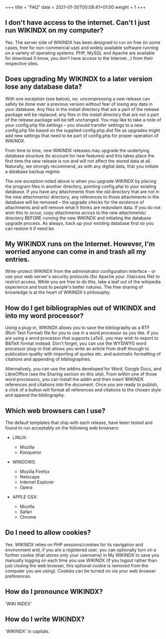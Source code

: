+++
title = "FAQ"
date = 2021-01-30T00:08:41+01:00
weight = 1
+++


## I don't have access to the internet. Can't I just run WIKINDX on my computer?

Yes. The server side of WIKINDX has been designed to run on free
(in some cases, free for non-commercial use) and widely available software
running on a variety of operating systems. PHP, MySQL and Apache are available
for download (I know, you don't have access to the Internet...)
from their respective sites.


## Does upgrading My WIKINDX to a later version lose any database data?

With one exception (see below), no. uncompressing a new release
can safely be done over a previous version without fear of losing any data in your database.
Any files in the install directory that are a part of the release package will be replaced;
any files in the install directory that are not a part of the release package will be left unchanged.
You may like to take a note of your config.php file settings – you should transfer settings
to a new config.php file based on the supplied config.php.dist file as upgrades might add new settings
that need to be part of config.php for proper operation of WIKINDX.

From time to time, new WIKINDX releases may upgrade the underlying database structure
(to account for new features) and this takes place the first time the new release
is run and will not affect the stored data at all. Naturally, we strongly recommend,
as with any digital data, that you initiate a database backup regime.

The one exception noted above is when you upgrade WIKINDX by placing the program files in another directory,
pointing config.php to your existing database. If you have any attachments from the old directory
that are not in the new attachments/ directory, any references to those attachments in the database
will be removed – the upgrade checks for the existence of attachments and will remove
what it thinks are redundant data. If you do not wish this to occur, copy attachments across to the new attachments/
directory BEFORE running the new WIKINDX and initiating the database upgrade process.
As always, back up your existing database first so you can restore it if need be.


## My WIKINDX runs on the Internet. However, I'm worried anyone can come in and trash all my entries.

Write-protect WIKINDX from the administrator configuration interface - or
use your web server's security protocols (for Apache your .htaccess file) to restrict access.
While you are free to do this, take a leaf out of the wikipedia experience
and trust to people's better natures. The free sharing of knowledge
is at the heart of WIKINDX's philosophy.


## How do I get bibliographies out of WIKINDX and into my word processor?

Using a plug-in, WIKINDX allows you to save the bibliography as a RTF (Rich Text Format) file
for you to use in a word processor as you like. If you are using a word processor that supports LaTeX,
you may wish to export to BibTeX format instead. Don't forget, you can use the WYSIWYG word processor plug-in
that allows you write an article from draft through to publication quality with importing of quotes etc.
and automatic formatting of citations and appending of bibliographies.

Alternatively, you can use the addins developed for Word, Google Docs, and LibreOffice
(see the Sharing section on this site). From within one of those word processors,
you can install the addin and then insert WIKINDX references and citations into the document.
Once you are ready to publish, a click of a button will format all references and citations
to the chosen style and append the bibliography.

## Which web browsers can I use?

The default templates that ship with each release,
have been tested and found to run acceptably on the following web browsers:

* LINUX:
  * Mozilla
  * Konqueror


* WINDOWS:
  * Mozilla Firefox
  * Netscape
  * Internet Explorer
  * Opera


* APPLE OSX:
  * Mozilla
  * Safari
  * Chrome

## Do I need to allow cookies?

Yes. WIKINDX relies on PHP sessions/cookies for its navigation and environment and,
if you are a registered user, you can optionally turn on a further cookie
(that stores only your username) in My WIKINDX to save you manually logging on
each time you use WIKINDX (if you logout rather than just closing the web browser,
this optional cookie is removed from the computer you are using).
Cookies can be turned on via your web browser preferences.


## How do I pronounce WIKINDX?

'WIKI INDEX'

## How do I write WIKINDX?

'WIKINDX' in capitals.

